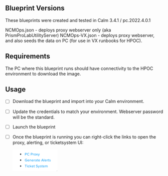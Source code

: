 ## Blueprint Versions
These blueprints were created and tested in Calm 3.4.1 / pc.2022.4.0.1

NCMOps.json - deploys proxy webserver only (aka PrismProLabUtilityServer)
NCMOps-VX.json - deploys proxy webserver, and also seeds the data on PC (for use in VX runbooks for HPOC).

## Requirements
The PC where this blueprint runs should have connectivity to the HPOC environment to download the image.

## Usage
- [ ] Download the blueprint and import into your Calm environment.
- [ ] Update the credentials to match your environment. Webserver password will be the standard.
- [ ] Launch the blueprint
- [ ] Once the blueprint is running you can right-click the links to open the proxy, alerting, or ticketsystem UI:
  
    ![](images/links.png)

